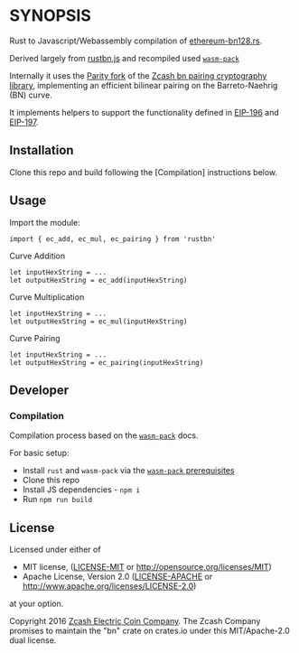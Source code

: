 # SYNOPSIS 
Rust to Javascript/Webassembly compilation of [ethereum-bn128.rs](https://github.com/ewasm/ethereum-bn128.rs).

Derived largely from [rustbn.js](https://github.com/ethereumjs/rustbn.js) and recompiled used [`wasm-pack`](https://rustwasm.github.io/docs/wasm-pack/introduction.html)

Internally it uses the [Parity fork](https://github.com/paritytech/bn) of the [Zcash bn
pairing cryptography library](https://github.com/zcash/bn), implementing an efficient bilinear pairing on the Barreto-Naehrig (BN) curve. 

It implements helpers to support the functionality defined in [EIP-196](https://eips.ethereum.org/EIPS/eip-196) and [EIP-197](https://eips.ethereum.org/EIPS/eip-197).

## Installation

Clone this repo and build following the [Compilation] instructions below.

## Usage

Import the module:

```
import { ec_add, ec_mul, ec_pairing } from 'rustbn'
```

Curve Addition

```
let inputHexString = ...
let outputHexString = ec_add(inputHexString)
```

Curve Multiplication

```
let inputHexString = ...
let outputHexString = ec_mul(inputHexString)
```

Curve Pairing
```
let inputHexString = ...
let outputHexString = ec_pairing(inputHexString)
```

## Developer

### Compilation

Compilation process based on the [`wasm-pack`](https://rustwasm.github.io/docs/wasm-pack/introduction.html) docs.

For basic setup:
- Install `rust` and `wasm-pack` via the [`wasm-pack` prerequisites](https://rustwasm.github.io/docs/wasm-pack/prerequisites/index.html)
- Clone this repo
- Install JS dependencies - `npm i`
- Run `npm run build`


## License

Licensed under either of

 * MIT license, ([LICENSE-MIT](LICENSE-MIT) or http://opensource.org/licenses/MIT)
 * Apache License, Version 2.0 ([LICENSE-APACHE](LICENSE-APACHE) or http://www.apache.org/licenses/LICENSE-2.0)

at your option.

Copyright 2016 [Zcash Electric Coin Company](https://z.cash/). The Zcash Company promises to maintain the "bn" crate on crates.io under this MIT/Apache-2.0 dual license.
 
